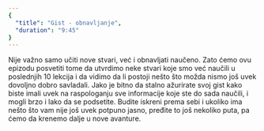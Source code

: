 ```yaml
---
{
  "title": "Gist - obnavljanje",
  "duration": "9:45"
}
---
```


Nije važno samo učiti nove stvari, već i obnavljati naučeno. Zato ćemo ovu epizodu posvetiti tome da utvrdimo neke stvari koje smo već naučili u poslednjih 10 lekcija i da vidimo da li postoji nešto što možda nismo još uvek dovoljno dobro savladali. Jako je bitno da stalno ažurirate svoj gist kako biste imali uvek na raspologanju sve informacije koje ste do sada naučili, i mogli brzo i lako da se podsetite. Budite iskreni prema sebi i ukoliko ima nešto što vam nije još uvek potpuno jasno, pređite to još nekoliko puta, pa ćemo da krenemo dalje u nove avanture.
